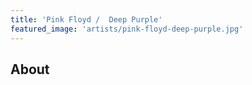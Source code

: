 ```yaml
---
title: 'Pink Floyd /  Deep Purple'
featured_image: 'artists/pink-floyd-deep-purple.jpg'
---
```


## About


